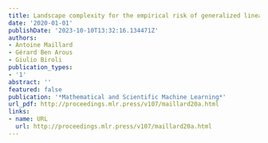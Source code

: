 ```yaml
---
title: Landscape complexity for the empirical risk of generalized linear models
date: '2020-01-01'
publishDate: '2023-10-10T13:32:16.134471Z'
authors:
- Antoine Maillard
- Gérard Ben Arous
- Giulio Biroli
publication_types:
- '1'
abstract: ''
featured: false
publication: '*Mathematical and Scientific Machine Learning*'
url_pdf: http://proceedings.mlr.press/v107/maillard20a.html
links:
- name: URL
  url: http://proceedings.mlr.press/v107/maillard20a.html
---
```


